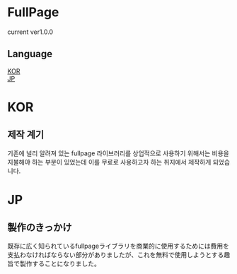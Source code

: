 # FullPage
current ver1.0.0

## Language
[KOR](#KOR)<br/>
[JP](#JP)<br/>

# KOR
## 제작 계기
기존에 널리 알려져 있는 fullpage 라이브러리를 상업적으로 사용하기 위해서는 비용을 지불해야 하는 부분이 있었는데 이를 무료로 사용하고자 하는 취지에서 제작하게 되었습니다.

# JP
## 製作のきっかけ
既存に広く知られているfullpageライブラリを商業的に使用するためには費用を支払わなければならない部分がありましたが、これを無料で使用しようとする趣旨で製作することになりました。
